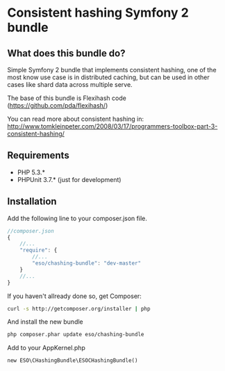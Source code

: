Consistent hashing Symfony 2 bundle
=============================

What does this bundle do?
------------

Simple Symfony 2 bundle that implements consistent hashing, one of the most know use case is in distributed caching, but can be used in other cases like shard data across multiple serve.

The base of this bundle is Flexihash code (https://github.com/pda/flexihash/)

You can read more about consistent hashing in: http://www.tomkleinpeter.com/2008/03/17/programmers-toolbox-part-3-consistent-hashing/

Requirements
------------

* PHP 5.3.*
* PHPUnit 3.7.* (just for development)

Installation
------------

Add the following line to your composer.json file.

```js
//composer.json
{
    //...
    "require": {
        //...
        "eso/chashing-bundle": "dev-master"
    }
    //...
}
```

If you haven't allready done so, get Composer:

```bash
curl -s http://getcomposer.org/installer | php
```

And install the new bundle

```bash
php composer.phar update eso/chashing-bundle
```

Add to your AppKernel.php 

```
new ESO\CHashingBundle\ESOCHashingBundle()
```
